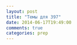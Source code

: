 ```yaml
---
layout: post
title: "Темы для 397"
date: 2014-06-17T19:49:00
comments: true
categories: prep 
---
```


